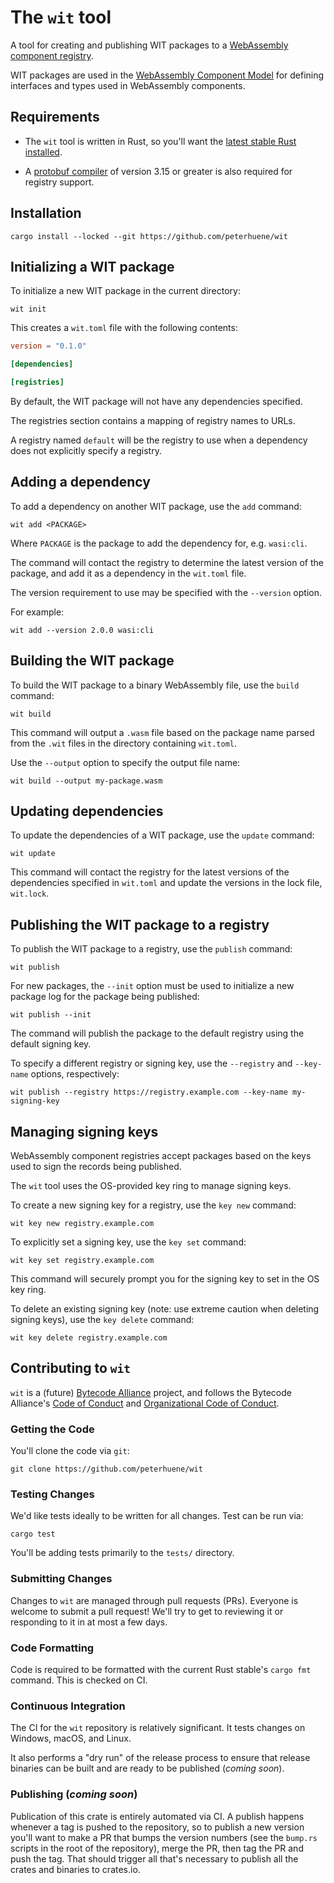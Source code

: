 # The `wit` tool

A tool for creating and publishing WIT packages to a [WebAssembly component 
registry](https://warg.io/).

WIT packages are used in the [WebAssembly Component Model](https://github.com/WebAssembly/component-model/)
for defining interfaces and types used in WebAssembly components.

## Requirements

* The `wit` tool is written in Rust, so you'll want the [latest stable Rust 
  installed](https://www.rust-lang.org/tools/install).

* A [protobuf compiler](http://google.github.io/proto-lens/installing-protoc.html)
  of version 3.15 or greater is also required for registry support.

## Installation

```
cargo install --locked --git https://github.com/peterhuene/wit
```

## Initializing a WIT package

To initialize a new WIT package in the current directory:

```
wit init
```

This creates a `wit.toml` file with the following contents:

```toml
version = "0.1.0"

[dependencies]

[registries]
```

By default, the WIT package will not have any dependencies specified.

The registries section contains a mapping of registry names to URLs.

A registry named `default` will be the registry to use when a dependency does 
not explicitly specify a registry.

## Adding a dependency

To add a dependency on another WIT package, use the `add` command:

```
wit add <PACKAGE>
```

Where `PACKAGE` is the package to add the dependency for, e.g. `wasi:cli`.

The command will contact the registry to determine the latest version of the
package, and add it as a dependency in the `wit.toml` file.

The version requirement to use may be specified with the `--version` option.

For example:

```
wit add --version 2.0.0 wasi:cli
```

## Building the WIT package

To build the WIT package to a binary WebAssembly file, use the `build` command:

```
wit build
```

This command will output a `.wasm` file based on the package name parsed from 
the `.wit` files in the directory containing `wit.toml`.

Use the `--output` option to specify the output file name:

```
wit build --output my-package.wasm
```

## Updating dependencies

To update the dependencies of a WIT package, use the `update` command:

```
wit update
```

This command will contact the registry for the latest versions of the 
dependencies specified in `wit.toml` and update the versions in the lock file, 
`wit.lock`.

## Publishing the WIT package to a registry

To publish the WIT package to a registry, use the `publish` command:

```
wit publish
```

For new packages, the `--init` option must be used to initialize a new package 
log for the package being published:

```
wit publish --init
```

The command will publish the package to the default registry using the default 
signing key.

To specify a different registry or signing key, use the `--registry` and 
`--key-name` options, respectively:

```
wit publish --registry https://registry.example.com --key-name my-signing-key
```

## Managing signing keys

WebAssembly component registries accept packages based on the keys used to sign 
the records being published.

The `wit` tool uses the OS-provided key ring to manage signing keys.

To create a new signing key for a registry, use the `key new` command:

```
wit key new registry.example.com
```

To explicitly set a signing key, use the `key set` command:

```
wit key set registry.example.com
```

This command will securely prompt you for the signing key to set in the OS key 
ring.

To delete an existing signing key (note: use extreme caution when deleting 
signing keys), use the `key delete` command:

```
wit key delete registry.example.com
```

## Contributing to `wit`

`wit` is a (future) [Bytecode Alliance](https://bytecodealliance.org/) 
project, and follows the Bytecode Alliance's [Code of Conduct](CODE_OF_CONDUCT.md)
and [Organizational Code of Conduct](ORG_CODE_OF_CONDUCT.md).

### Getting the Code

You'll clone the code via `git`:

```
git clone https://github.com/peterhuene/wit
```

### Testing Changes

We'd like tests ideally to be written for all changes. Test can be run via:

```
cargo test
```

You'll be adding tests primarily to the `tests/` directory.

### Submitting Changes

Changes to `wit` are managed through pull requests (PRs). Everyone 
is welcome to submit a pull request! We'll try to get to reviewing it or
responding to it in at most a few days.

### Code Formatting

Code is required to be formatted with the current Rust stable's `cargo fmt`
command. This is checked on CI.

### Continuous Integration

The CI for the `wit` repository is relatively significant. It tests
changes on Windows, macOS, and Linux.

It also performs a "dry run" of the release process to ensure that release 
binaries can be built and are ready to be published (_coming soon_).

### Publishing (_coming soon_)

Publication of this crate is entirely automated via CI. A publish happens
whenever a tag is pushed to the repository, so to publish a new version you'll
want to make a PR that bumps the version numbers (see the `bump.rs` scripts in
the root of the repository), merge the PR, then tag the PR and push the tag.
That should trigger all that's necessary to publish all the crates and binaries
to crates.io.
